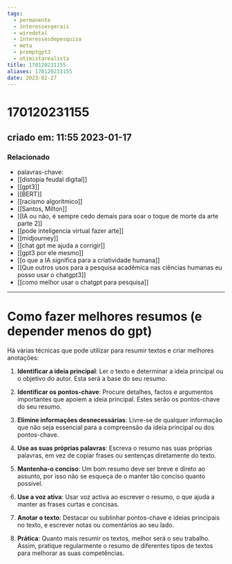 ```yaml
---
tags:
  - permanente
  - interessesgerais
  - wiredetal
  - interessesdepesquisa
  - meta
  - promptgpt3
  - otimistarealista
title: 170120231155
aliases: 170120231155
date: 2023-02-27
---
```

# 170120231155
## criado em: 11:55 2023-01-17

### Relacionado
- palavras-chave:    
- [[distopia feudal digital]]
- [[gpt3]]
- [[BERT]]
- [[racismo algorítmico]]
- [[Santos, Milton]]
- [[IA ou não, é sempre cedo demais para soar o toque de morte da arte parte 2]]
- [[pode inteligencia virtual fazer arte]]
- [[midjourney]]
- [[chat gpt me ajuda a corrigir]]
- [[gpt3 por ele mesmo]]
- [[o que a IA significa para a criatividade humana]]
- [[Que outros usos para a pesquisa acadêmica nas ciências humanas eu posso usar o chatgpt3]]
- [[como melhor usar o chatgpt para pesquisa]]
---
# Como fazer melhores resumos (e depender menos do gpt)

Há várias técnicas que pode utilizar para resumir textos e criar melhores anotações:

1.  **Identificar a ideia principal**: Ler o texto e determinar a ideia principal ou o objetivo do autor. Esta será a base do seu resumo.
    
2.  **Identificar os pontos-chave**: Procure detalhes, factos e argumentos importantes que apoiem a ideia principal. Estes serão os pontos-chave do seu resumo.
    
3.  **Elimine informações desnecessárias**: Livre-se de qualquer informação que não seja essencial para a compreensão da ideia principal ou dos pontos-chave.
    
4.  **Use as suas próprias palavras**: Escreva o resumo nas suas próprias palavras, em vez de copiar frases ou sentenças diretamente do texto.
    
5.  **Mantenha-o conciso**: Um bom resumo deve ser breve e direto ao assunto, por isso não se esqueça de o manter tão conciso quanto possível.
    
6.  **Use a voz ativa**: Usar voz activa ao escrever o resumo, o que ajuda a manter as frases curtas e concisas.
    
7.  **Anotar o texto**: Destacar ou sublinhar pontos-chave e ideias principais no texto, e escrever notas ou comentários ao seu lado.
    
8.  **Prática**: Quanto mais resumir os textos, melhor será o seu trabalho. Assim, pratique regularmente o resumo de diferentes tipos de textos para melhorar as suas competências.

